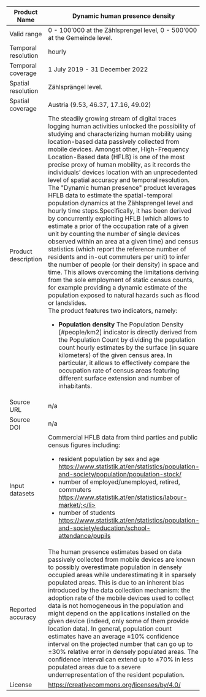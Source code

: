 |Product Name| Dynamic human presence density |
| --- | --- |
| Valid range | 0 - 100’000 at the Zählsprengel level, 0 - 500’000 at the Gemeinde level. |
| Temporal resolution | hourly |
| Temporal coverage | 1 July 2019 - 31 December 2022 |
| Spatial resolution | Zählsprängel level. |
| Spatial coverage | Austria (9.53, 46.37, 17.16, 49.02) |
| Product description | The steadily growing stream of digital traces logging human activities unlocked the possibility of studying and characterizing human mobility using location-based data passively collected from mobile devices. Amongst other, High-Frequency Location-Based data (HFLB) is one of the most precise proxy of human mobility, as it records the individuals’ devices location with an unprecedented level of spatial accuracy and temporal resolution.<br>The "Dynamic human presence" product leverages HFLB data to estimate the spatial-temporal population dynamics at the Zählsprengel level and hourly time steps.Specifically, it has been derived by concurrently exploiting HFLB (which allows to estimate a prior of the occupation rate of a given unit by counting the number of single devices observed within an area at a given time) and census statistics (which report the reference number of residents and in-out commuters per unit) to infer the number of people (or their density) in space and time. This allows overcoming the limitations deriving from the sole employment of static census counts, for example providing a dynamic estimate of the population exposed to natural hazards such as flood or landslides.<br>The product features two indicators, namely:<ul><li>**Population density** The Population Density [#people/km2] indicator is directly derived from the Population Count by dividing the population count hourly estimates by the surface (in square kilometers) of the given census area. In particular, it allows to effectively compare the occupation rate of census areas featuring different surface extension and number of inhabitants.</li></ul> |
| Source URL | n/a |
| Source DOI | n/a |
| Input datasets |Commercial HFLB data from third parties and public census figures including:<ul><li>resident population by sex and age https://www.statistik.at/en/statistics/population-and-society/population/population-stock/</li><li>number of employed/unemployed, retired, commuters https://www.statistik.at/en/statistics/labour-market/;</li><li>number of students https://www.statistik.at/en/statistics/population-and-society/education/school-attendance/pupils</li></ul>|
| Reported accuracy | The human presence estimates based on data passively collected from mobile devices are known to possibly overestimate population in densely occupied areas while underestimating it in sparsely populated areas. This is due to an inherent bias introduced by the data collection mechanism: the adoption rate of the mobile devices used to collect data is not homogeneous in the population and might depend on the applications installed on the given device (indeed, only some of them provide location data). In general, population count estimates have an average ±10% confidence interval on the projected number that can go up to ±30% relative error in densely populated areas. The confidence interval can extend up to ±70% in less populated areas due to a severe underrepresentation of the resident population. |
| License | https://creativecommons.org/licenses/by/4.0/ |
